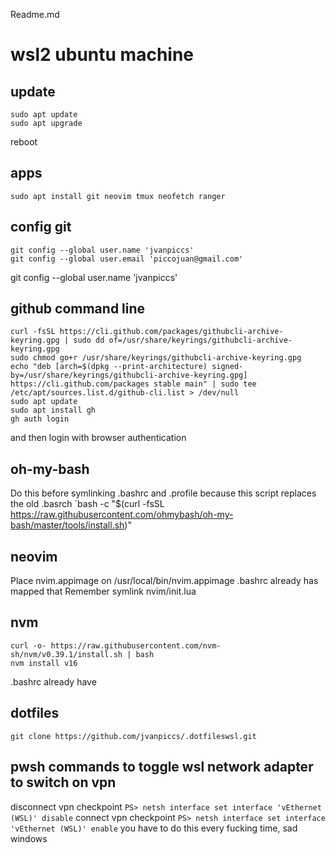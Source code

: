 Readme.md

# wsl2 ubuntu machine

## update
```
sudo apt update
sudo apt upgrade
```
reboot

## apps
```
sudo apt install git neovim tmux neofetch ranger
```

## config git
```
git config --global user.name 'jvanpiccs'
git config --global user.email 'piccojuan@gmail.com'
```
git config --global user.name 'jvanpiccs'

## github command line
```
curl -fsSL https://cli.github.com/packages/githubcli-archive-keyring.gpg | sudo dd of=/usr/share/keyrings/githubcli-archive-keyring.gpg
sudo chmod go+r /usr/share/keyrings/githubcli-archive-keyring.gpg
echo "deb [arch=$(dpkg --print-architecture) signed-by=/usr/share/keyrings/githubcli-archive-keyring.gpg] https://cli.github.com/packages stable main" | sudo tee /etc/apt/sources.list.d/github-cli.list > /dev/null
sudo apt update
sudo apt install gh
gh auth login
```
and then login with browser authentication

## oh-my-bash
Do this before symlinking .bashrc and .profile because this script replaces the old .basrch
`bash -c "$(curl -fsSL https://raw.githubusercontent.com/ohmybash/oh-my-bash/master/tools/install.sh)"

## neovim
Place nvim.appimage on /usr/local/bin/nvim.appimage
.bashrc already has mapped that
Remember symlink nvim/init.lua

## nvm
```
curl -o- https://raw.githubusercontent.com/nvm-sh/nvm/v0.39.1/install.sh | bash
nvm install v16
```
.bashrc already have

## dotfiles
`git clone https://github.com/jvanpiccs/.dotfileswsl.git`

## pwsh commands to toggle wsl network adapter to switch on vpn
disconnect vpn checkpoint
`PS> netsh interface set interface 'vEthernet (WSL)' disable`
connect vpn checkpoint
`PS> netsh interface set interface 'vEthernet (WSL)' enable`
you have to do this every fucking time, sad windows
